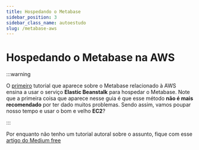```yaml
---
title: Hospedando o Metabase
sidebar_position: 3
sidebar_class_name: autoestudo
slug: /metabase-aws
---
```


# Hospedando o Metabase na AWS

:::warning

O
[primeiro](https://www.metabase.com/docs/latest/installation-and-operation/running-metabase-on-elastic-beanstalk)
tutorial que aparece sobre o Metabase relacionado à AWS ensina a usar o serviço
**Elastic Beanstalk** para hospedar o Metabase. Note que a primeira coisa que
aparece nesse guia é que esse método **não é mais recomendado** por ter dado
muitos problemas. Sendo assim, vamos poupar nosso tempo e usar o bom e velho
**EC2**?

:::

Por enquanto não tenho um tutorial autoral sobre o assunto, fique com esse
[artigo do Medium
free](https://samuelarogbonlo.medium.com/tech-101-how-to-run-metabase-on-an-ec2-instance-54584e2667b5)
